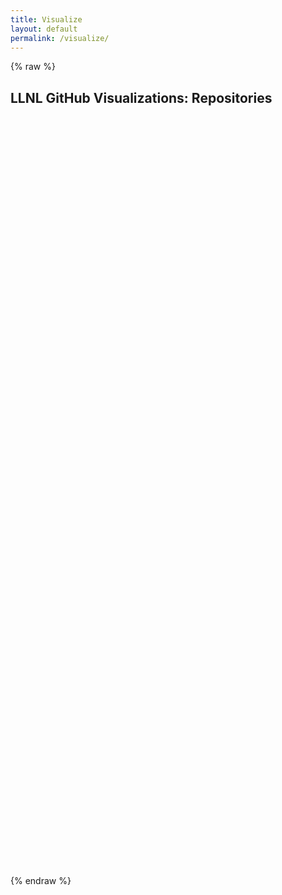 ```yaml
---
title: Visualize
layout: default
permalink: /visualize/
---
```


{% raw %}

<link rel="stylesheet" type="text/css" href="/css/graphstyle.css" />

<h2 class="page-header text-center">
    LLNL GitHub Visualizations: Repositories
</h2>

<!-- Preset vis display areas -->
<center>
    <svg class="repoCreationHistory"></svg>
    <br /><svg class="repoActivityChart"></svg>
    <br /><svg class="repoStarHistoryChart"></svg>
    <br /><svg class="repoPulls"></svg><svg class="repoIssues"></svg>
    <br /><svg class="languagePie"></svg><svg class="topicCloud"></svg>
    <br /><svg class="licenseSunburst"></svg>
</center>

<!-- Load basic D3 and helper scripts -->
<script src="https://ajax.googleapis.com/ajax/libs/d3js/5.16.0/d3.min.js" charset="UTF-8"></script>
<script type="text/javascript" src="../static/d3-tip/1.0/d3-tip.js"></script>
<script type="text/javascript" src="../static/d3-v4-cloud/1.2.2/build/d3.layout.cloud.js"></script>
<script type="text/javascript" src="https://unpkg.com/d3-simple-slider@1.8.0/dist/d3-simple-slider.min.js"></script>
<script type="text/javascript" src="../js/visualize/helpers.js"></script>

<!-- Load drawing JS -->
<script type="text/javascript" src="../js/visualize/line_repoCreationHistory.js"></script>
<script type="text/javascript" src="../js/visualize/line_repoActivityExplore.js"></script>
<script type="text/javascript" src="../js/visualize/scatter_repoPulls.js"></script>
<script type="text/javascript" src="../js/visualize/scatter_repoIssues.js"></script>
<script type="text/javascript" src="../js/visualize/pie_languageExplore.js"></script>
<script type="text/javascript" src="../js/visualize/cloud_topics.js"></script>
<script type="text/javascript" src="../js/visualize/sunburst_licenses.js"></script>
<script type="text/javascript" src="../js/visualize/line_repoStarHistoryExplore.js"></script>

<script>
    // GiHub Data Directory
    var ghDataDir = './github-data';
    // Global chart standards
    var stdTotalWidth = 500,
        stdTotalHeight = 400;
    var stdMargin = { top: 40, right: 40, bottom: 40, left: 40 },
        stdWidth = stdTotalWidth - stdMargin.left - stdMargin.right,
        stdHeight = stdTotalHeight - stdMargin.top - stdMargin.bottom,
        stdMaxBuffer = 1.07;
    var stdDotRadius = 4,
        stdLgndDotRadius = 5,
        stdLgndSpacing = 20;
    // Call draw functions
    draw_line_repoCreationHistory('repoCreationHistory');
    draw_line_repoActivity('repoActivityChart');
    draw_scatter_repoPulls('repoPulls');
    draw_scatter_repoIssues('repoIssues');
    draw_pie_language('languagePie');
    draw_cloud_topics('topicCloud');
    draw_sunburst_licenses('licenseSunburst');
    draw_line_repoStarHistory('repoStarHistoryChart');
</script>

{% endraw %}

